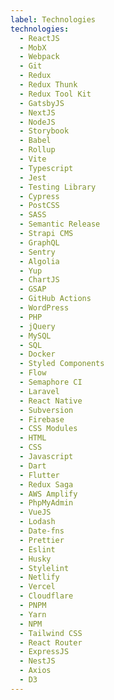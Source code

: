 ```yaml
---
label: Technologies
technologies:
  - ReactJS
  - MobX
  - Webpack
  - Git
  - Redux
  - Redux Thunk
  - Redux Tool Kit
  - GatsbyJS
  - NextJS
  - NodeJS
  - Storybook
  - Babel
  - Rollup
  - Vite
  - Typescript
  - Jest
  - Testing Library
  - Cypress
  - PostCSS
  - SASS
  - Semantic Release
  - Strapi CMS
  - GraphQL
  - Sentry
  - Algolia
  - Yup
  - ChartJS
  - GSAP
  - GitHub Actions
  - WordPress
  - PHP
  - jQuery
  - MySQL
  - SQL
  - Docker
  - Styled Components
  - Flow
  - Semaphore CI
  - Laravel
  - React Native
  - Subversion
  - Firebase
  - CSS Modules
  - HTML
  - CSS
  - Javascript
  - Dart
  - Flutter
  - Redux Saga
  - AWS Amplify
  - PhpMyAdmin
  - VueJS
  - Lodash
  - Date-fns
  - Prettier
  - Eslint
  - Husky
  - Stylelint
  - Netlify
  - Vercel
  - Cloudflare
  - PNPM
  - Yarn
  - NPM
  - Tailwind CSS
  - React Router
  - ExpressJS
  - NestJS
  - Axios
  - D3
---
```

